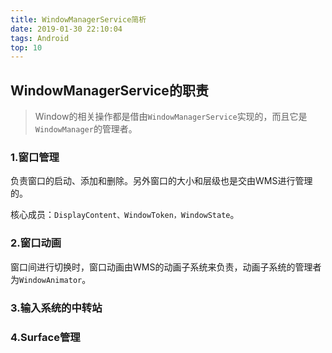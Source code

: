 ```yaml
---
title: WindowManagerService简析
date: 2019-01-30 22:10:04
tags: Android
top: 10
---
```


## WindowManagerService的职责

>  Window的相关操作都是借由`WindowManagerService`实现的，而且它是`WindowManager`的管理者。

### 1.窗口管理

负责窗口的启动、添加和删除。另外窗口的大小和层级也是交由WMS进行管理的。

核心成员：`DisplayContent、WindowToken，WindowState`。

### 2.窗口动画

窗口间进行切换时，窗口动画由WMS的动画子系统来负责，动画子系统的管理者为`WindowAnimator`。

### 3.输入系统的中转站

### 4.Surface管理



